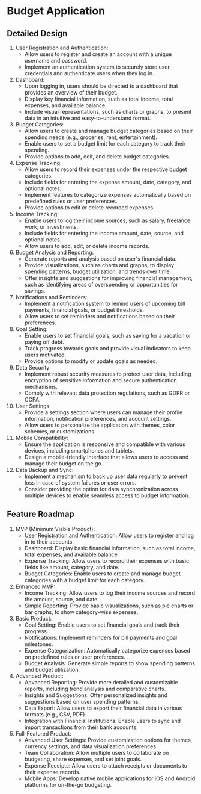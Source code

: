 # Budget Application

## Detailed Design

1. User Registration and Authentication:
    - Allow users to register and create an account with a unique username and password.
    - Implement an authentication system to securely store user credentials and authenticate users when they log in.
2. Dashboard:
    - Upon logging in, users should be directed to a dashboard that provides an overview of their budget.
    - Display key financial information, such as total income, total expenses, and available balance.
    - Include visual representations, such as charts or graphs, to present data in an intuitive and easy-to-understand format.
3. Budget Categories:
    - Allow users to create and manage budget categories based on their spending needs (e.g., groceries, rent, entertainment).
    - Enable users to set a budget limit for each category to track their spending.
    - Provide options to add, edit, and delete budget categories.
4. Expense Tracking:
    - Allow users to record their expenses under the respective budget categories.
    - Include fields for entering the expense amount, date, category, and optional notes.
    - Implement features to categorize expenses automatically based on predefined rules or user preferences.
    - Provide options to edit or delete recorded expenses.
5. Income Tracking:
    - Enable users to log their income sources, such as salary, freelance work, or investments.
    - Include fields for entering the income amount, date, source, and optional notes.
    - Allow users to add, edit, or delete income records.
6. Budget Analysis and Reporting:
    - Generate reports and analysis based on user's financial data.
    - Provide visualizations, such as charts and graphs, to display spending patterns, budget utilization, and trends over time.
    - Offer insights and suggestions for improving financial management, such as identifying areas of overspending or opportunities for savings.
7. Notifications and Reminders:
    - Implement a notification system to remind users of upcoming bill payments, financial goals, or budget thresholds.
    - Allow users to set reminders and notifications based on their preferences.
8. Goal Setting:
    - Enable users to set financial goals, such as saving for a vacation or paying off debt.
    - Track progress towards goals and provide visual indicators to keep users motivated.
    - Provide options to modify or update goals as needed.
9. Data Security:
    - Implement robust security measures to protect user data, including encryption of sensitive information and secure authentication mechanisms.
    - Comply with relevant data protection regulations, such as GDPR or CCPA.
10. User Settings:
    - Provide a settings section where users can manage their profile information, notification preferences, and account settings.
    - Allow users to personalize the application with themes, color schemes, or customizations.
10. Mobile Compatibility:
    - Ensure the application is responsive and compatible with various devices, including smartphones and tablets.
    - Design a mobile-friendly interface that allows users to access and manage their budget on the go.
11. Data Backup and Sync:
    - Implement a mechanism to back up user data regularly to prevent loss in case of system failures or user errors.
    - Consider providing the option for data synchronization across multiple devices to enable seamless access to budget information.

## Feature Roadmap

1. MVP (Minimum Viable Product):
    - User Registration and Authentication: Allow users to register and log in to their accounts.
    - Dashboard: Display basic financial information, such as total income, total expenses, and available balance.
    - Expense Tracking: Allow users to record their expenses with basic fields like amount, category, and date.
    - Budget Categories: Enable users to create and manage budget categories with a budget limit for each category.
2. Enhanced MVP:
    - Income Tracking: Allow users to log their income sources and record the amount, source, and date.
    - Simple Reporting: Provide basic visualizations, such as pie charts or bar graphs, to show category-wise expenses.
3. Basic Product:
    - Goal Setting: Enable users to set financial goals and track their progress.
    - Notifications: Implement reminders for bill payments and goal milestones.
    - Expense Categorization: Automatically categorize expenses based on predefined rules or user preferences.
    - Budget Analysis: Generate simple reports to show spending patterns and budget utilization.
4. Advanced Product:
    - Advanced Reporting: Provide more detailed and customizable reports, including trend analysis and comparative charts.
    - Insights and Suggestions: Offer personalized insights and suggestions based on user spending patterns.
    - Data Export: Allow users to export their financial data in various formats (e.g., CSV, PDF).
    - Integration with Financial Institutions: Enable users to sync and import transactions from their bank accounts.
5. Full-Featured Product:
    - Advanced User Settings: Provide customization options for themes, currency settings, and data visualization preferences.
    - Team Collaboration: Allow multiple users to collaborate on budgeting, share expenses, and set joint goals.
    - Expense Receipts: Allow users to attach receipts or documents to their expense records.
    - Mobile Apps: Develop native mobile applications for iOS and Android platforms for on-the-go budgeting.
